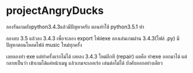 # projectAngryDucks
ลองรันเกมกับpython3.4.3แล้วมีปัญหาครับ  ตอนทำใช้ python3.5.1 ทำ

ลองลบ 3.5 แล้วลง 3.4.3 เพื่อจะลอง export ไฟล์exe 
ลองเล่นเกมผ่าน 3.4.3(ไฟล์ .py) มีปัญหาตอนโหลดไฟล์ music ใหม่ทุกครั้ง 

เลยลองทำ exe แต่ทำครั้งแรกไม่ได้ เลยลง 3.4.3 ใหม่อีกที (repair)
ผลคือ ทำexe ออกมาได้ แต่กลายเป็นว่า เข้าเกมได้แค่หน้าเมนู แล้วเกมจะเออเร่อ เล่นต่อไม่ได้ บังคับออกอย่างเดียว
